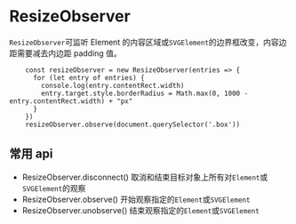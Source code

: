 # ResizeObserver

`ResizeObserver`可监听 Element 的内容区域或`SVGElement`的边界框改变，内容边距需要减去内边距 padding 值。

```
    const resizeObserver = new ResizeObserver(entries => {
      for (let entry of entries) {
        console.log(entry.contentRect.width)
        entry.target.style.borderRadius = Math.max(0, 1000 - entry.contentRect.width) + "px"
      }
    })
    resizeObserver.observe(document.querySelector('.box'))
```

## 常用 api

- ResizeObserver.disconnect()
  取消和结束目标对象上所有对`Element`或`SVGElement`的观察
- ResizeObserver.observe()
  开始观察指定的`Element`或`SVGElement`
- ResizeObserver.unobserve()
  结束观察指定的`Element`或`SVGElement`
